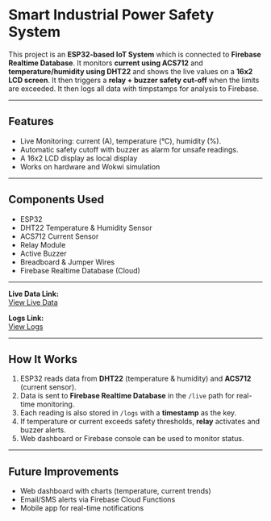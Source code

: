 # Smart Industrial Power Safety System

This project is an **ESP32-based IoT System** which is connected to **Firebase Realtime Database**. It monitors **current using ACS712** and **temperature/humidity using DHT22** and shows the live values on a **16x2 LCD screen**. It then triggers a **relay + buzzer safety cut-off** when the limits are exceeded. It then logs all data with timpstamps for analysis to Firebase. 

---

## Features 
- Live Monitoring: current (A), temperature (°C), humidity (%).
- Automatic safety cutoff with buzzer as alarm for unsafe readings.
- A 16x2 LCD display as local display
- Works on hardware and Wokwi simulation

---

## Components Used
- ESP32 
- DHT22 Temperature & Humidity Sensor
- ACS712 Current Sensor
- Relay Module
- Active Buzzer
- Breadboard & Jumper Wires
- Firebase Realtime Database (Cloud)

---

**Live Data Link:**  
[View Live Data](https://smart-power-safety-default-rtdb.firebaseio.com/devices/esp32-01/live.json)  

**Logs Link:**  
[View Logs](https://smart-power-safety-default-rtdb.firebaseio.com/devices/esp32-01/logs.json)  

---

## How It Works
1. ESP32 reads data from **DHT22** (temperature & humidity) and **ACS712** (current sensor).
2. Data is sent to **Firebase Realtime Database** in the `/live` path for real-time monitoring.
3. Each reading is also stored in `/logs` with a **timestamp** as the key.
4. If temperature or current exceeds safety thresholds, **relay** activates and buzzer alerts.
5. Web dashboard or Firebase console can be used to monitor status.

---

## Future Improvements
- Web dashboard with charts (temperature, current trends)
- Email/SMS alerts via Firebase Cloud Functions
- Mobile app for real-time notifications
